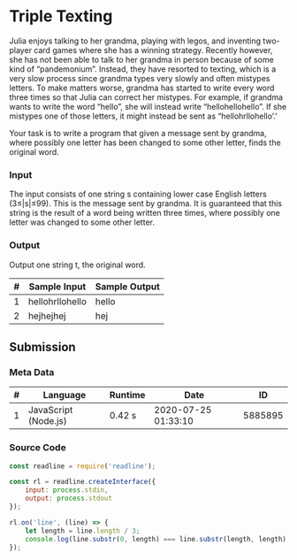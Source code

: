 # Triple Texting
Julia enjoys talking to her grandma, playing with legos, and inventing two-player card games where she has a winning strategy. Recently however, she has not been able to talk to her grandma in person because of some kind of “pandemonium”. Instead, they have resorted to texting, which is a very slow process since grandma types very slowly and often mistypes letters. To make matters worse, grandma has started to write every word three times so that Julia can correct her mistypes. For example, if grandma wants to write the word “hello”, she will instead write “hellohellohello”. If she mistypes one of those letters, it might instead be sent as “hellohrllohello’.’

Your task is to write a program that given a message sent by grandma, where possibly one letter has been changed to some other letter, finds the original word.
### Input
The input consists of one string s containing lower case English letters (3≤|s|≤99). This is the message sent by grandma. It is guaranteed that this string is the result of a word being written three times, where possibly one letter was changed to some other letter. 
### Output
Output one string t, the original word.

|#| Sample Input | Sample Output
| - | - | - | 
| 1 | hellohrllohello | hello
| 2 |  hejhejhej | hej

## Submission
### Meta Data
|#| Language | Runtime | Date | ID
| - | - | - | - | - |
| 1 | JavaScript (Node.js) | 0.42 s | 2020-07-25 01:33:10 | 5885895

### Source Code
```javascript
const readline = require('readline');

const rl = readline.createInterface({
    input: process.stdin,
    output: process.stdout
});

rl.on('line', (line) => {
    let length = line.length / 3;
    console.log(line.substr(0, length) === line.substr(length, length) ? line.substr(0, length) : line.substr(length * 2, length));
});
```
